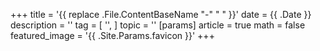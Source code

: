 +++
title = '{{ replace .File.ContentBaseName "-" " " }}'
date = {{ .Date }}
description = ''
tag = [
	'',
]
topic = ''
[params]
	article = true
	math = false
featured_image = '{{ .Site.Params.favicon }}'
+++

